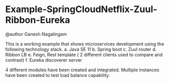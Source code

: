# Example-SpringCloudNetflix-Zuul-Ribbon-Eureka

@author Ganesh Nagalingam

This is a working example that shows microservices development using the following technology stack.
a. Java SE 11
b. Spring boot
c. Zuul router
d. Ribbon LB
e. Feign, Rest template ( 2 different clients used to compare and contrast)
f. Eureka discoverer server

4 different modules have been created and integrated.
Multiple instances have been created to test load balance capability.

